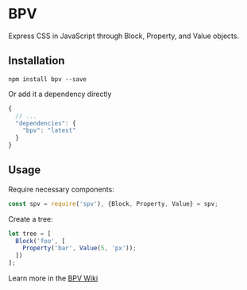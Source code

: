 # BPV
Express CSS in JavaScript through Block, Property, and Value objects.

## Installation
```
npm install bpv --save
```

Or add it a dependency directly

```javascript
{
  // ...
  "dependencies": {
    "bpv": "latest"
  }
}
```

## Usage
Require necessary components:
```javascript
const spv = require('spv'), {Block, Property, Value} = spv;
```

Create a tree:
```javascript
let tree = [
  Block('foo', [
    Property('bar', Value(5, 'px'));
  ])
];
```

Learn more in the [BPV Wiki](https://github.com/jamen/bpv/wiki)

